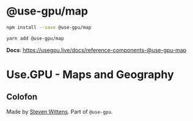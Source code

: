 # @use-gpu/map

```sh
npm install --save @use-gpu/map
```

```sh
yarn add @use-gpu/map
```

**Docs**: https://usegpu.live/docs/reference-components-@use-gpu-map

# Use.GPU - Maps and Geography


## Colofon

Made by [Steven Wittens](https://acko.net). Part of `@use-gpu`.


